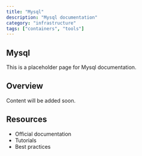 ```yaml
---
title: "Mysql"
description: "Mysql documentation"
category: "infrastructure"
tags: ["containers", "tools"]
---
```


## Mysql

This is a placeholder page for Mysql documentation.

## Overview

Content will be added soon.

## Resources

- Official documentation
- Tutorials
- Best practices
